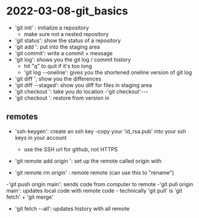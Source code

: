 # 2022-03-08-git_basics

- 'git init' : initialize a repository
	- make sure not a nested repository
- 'git status': show the status of a repository
- 'git add <FILE>': put <FILE> into the staging area
- 'git commit': write a commit + message
- 'git log': shows you the git log / commit history
	- hit "q" to quit if it's too long
	- 'git log --oneline': gives you the shortened oneline version of git log
- 'git diff <HASH> <FILE>'; show you the differences
- 'git diff --staged': show you diff for files in staging area
-  'git checkout <HASH>': take you do <HASH> location
	-'git checkout'---
- 'git checkout <HASH> <FILE>': restore <FILE> from version in <HASH>

## remotes

- 'ssh-keygen': create an ssh key
	-copy your 'id_rsa.pub' into your ssh keys in your account
	- use the SSH url for github, not HTTPS
	
- 'git remote add origin <URL>': set up the remote called origin with <URL>
- 'git remote rm origin' : remote remote (can use this to "rename")

-'git push origin main': sends code from computer to remote
-'git pull origin main': updates local code with remote code
	- technically 'git pull' is 'git fetch' + 'git merge'
- 'git fetch --all': updates history with all remote
	
